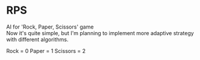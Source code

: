 # RPS
AI for 'Rock, Paper, Scissors' game  
Now it's quite simple, but I'm planning to implement more adaptive strategy with different algorithms.  
  
Rock = 0
Paper = 1
Scissors = 2
